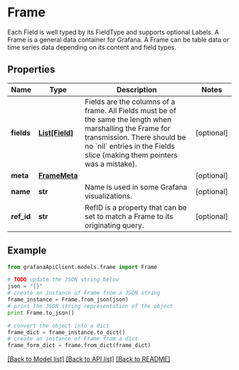 # Frame

Each Field is well typed by its FieldType and supports optional Labels.  A Frame is a general data container for Grafana. A Frame can be table data or time series data depending on its content and field types.

## Properties
Name | Type | Description | Notes
------------ | ------------- | ------------- | -------------
**fields** | [**List[Field]**](Field.md) | Fields are the columns of a frame. All Fields must be of the same the length when marshalling the Frame for transmission. There should be no &#x60;nil&#x60; entries in the Fields slice (making them pointers was a mistake). | [optional] 
**meta** | [**FrameMeta**](FrameMeta.md) |  | [optional] 
**name** | **str** | Name is used in some Grafana visualizations. | [optional] 
**ref_id** | **str** | RefID is a property that can be set to match a Frame to its originating query. | [optional] 

## Example

```python
from grafanaApiClient.models.frame import Frame

# TODO update the JSON string below
json = "{}"
# create an instance of Frame from a JSON string
frame_instance = Frame.from_json(json)
# print the JSON string representation of the object
print Frame.to_json()

# convert the object into a dict
frame_dict = frame_instance.to_dict()
# create an instance of Frame from a dict
frame_form_dict = frame.from_dict(frame_dict)
```
[[Back to Model list]](../README.md#documentation-for-models) [[Back to API list]](../README.md#documentation-for-api-endpoints) [[Back to README]](../README.md)


